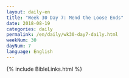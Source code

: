 ```yaml
---
layout: daily-en
title: "Week 30 Day 7: Mend the Loose Ends"
date: 2018-08-19 
categories: daily
permalink: /en/daily/wk30-day7-daily.html
weekNum: 30
dayNum: 7
language: English
---
```


{% include BibleLinks.html %} 
